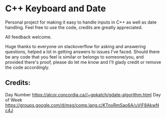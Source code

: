 # C++ Keyboard and Date

Personal project for making it easy to handle inputs in C++ as well as date handling.
Feel free to use the code, credits are greatly appreciated.

All feedback welcome.

Huge thanks to everyone on stackoverflow for asking and answering questions, helped a lot in getting answers to issues I've faced.
Should there be any code that you feel is similar or belongs to someone/you, and provided there's proof,
please do let me know and I'll glady credit or remove the code accordingly.

Credits:
----------
Day Number
https://alcor.concordia.ca//~gpkatch/gdate-algorithm.html
Day of Week
https://groups.google.com/d/msg/comp.lang.c/KTnoRmSao6A/uViF8AkwNc4J
